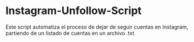 # Instagram-Unfollow-Script
Este script automatiza el proceso de dejar de seguir cuentas en Instagram, partiendo de un listado de cuentas en un archivo .txt
